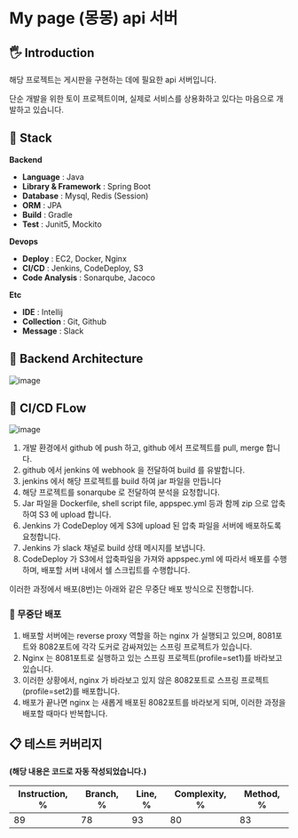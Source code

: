 # My page (몽몽) api 서버

## 🖐 Introduction
해당 프로젝트는 게시판을 구현하는 데에 필요한 api 서버입니다.

단순 개발을 위한 토이 프로젝트이며, 실제로 서비스를 상용화하고 있다는 마음으로 개발하고 있습니다.

## 🔧 Stack

**Backend**
- **Language** : Java 
- **Library & Framework** : Spring Boot
- **Database** : Mysql, Redis (Session)
- **ORM** : JPA
- **Build** : Gradle
- **Test** : Junit5, Mockito

**Devops**
- **Deploy** : EC2, Docker, Nginx
- **CI/CD** : Jenkins, CodeDeploy, S3
- **Code Analysis** : Sonarqube, Jacoco

**Etc**
- **IDE** : Intellij
- **Collection** : Git, Github
- **Message** : Slack


## 🔨 Backend Architecture
![image](https://user-images.githubusercontent.com/20418155/186852283-924b6d02-42e8-4c67-9889-a2eb14879961.png)

## 🔨 CI/CD FLow 
![image](https://user-images.githubusercontent.com/20418155/182908688-0a0d6e75-de9e-4f03-87bc-f805f1b96545.png)

1. 개발 환경에서 github 에 push 하고, github 에서 프로젝트를 pull, merge 합니다.
2. github 에서 jenkins 에 webhook 을 전달하여 build 를 유발합니다.
3. jenkins 에서 해당 프로젝트를 build 하여 jar 파일을 만듭니다
4. 해당 프로젝트를 sonarqube 로 전달하여 분석을 요청합니다.
5. Jar 파일을 Dockerfile, shell script file, appspec.yml 등과 함께 zip 으로 압축하여 S3 에 upload 합니다.
6. Jenkins 가 CodeDeploy 에게 S3에 upload 된 압축 파일을 서버에 배포하도록 요청합니다.
7. Jenkins 가 slack 채널로 build 상태 메시지를 보냅니다.
8. CodeDeploy 가 S3에서 압축파일을 가져와 appspec.yml 에 따라서 배포를 수행하며, 배포할 서버 내에서 쉘 스크립트를 수행합니다.


  이러한 과정에서 배포(8번)는 아래와 같은 무중단 배포 방식으로 진행합니다.


  ### 🚴 무중단 배포
  1. 배포할 서버에는 reverse proxy 역할을 하는 nginx 가 실행되고 있으며, 8081포트와 8082포트에 각각 도커로 감싸져있는 스프링 프로젝트가 있습니다.
  2. Nginx 는 8081포트로 실행하고 있는 스프링 프로젝트(profile=set1)를 바라보고 있습니다.
  3. 이러한 상황에서, nginx 가 바라보고 있지 않은 8082포트로 스프링 프로젝트(profile=set2)를 배포합니다.
  4. 배포가 끝나면 nginx 는 새롭게 배포된 8082포트를 바라보게 되며, 이러한 과정을 배포할 때마다 반복합니다.


## 📋 테스트 커버리지
**(해당 내용은 코드로 자동 작성되었습니다.)**

|Instruction, %|Branch, %|Line, %|Complexity, %|Method, %|
|---|---|---|---|---|
|89|78|93|80|83|
